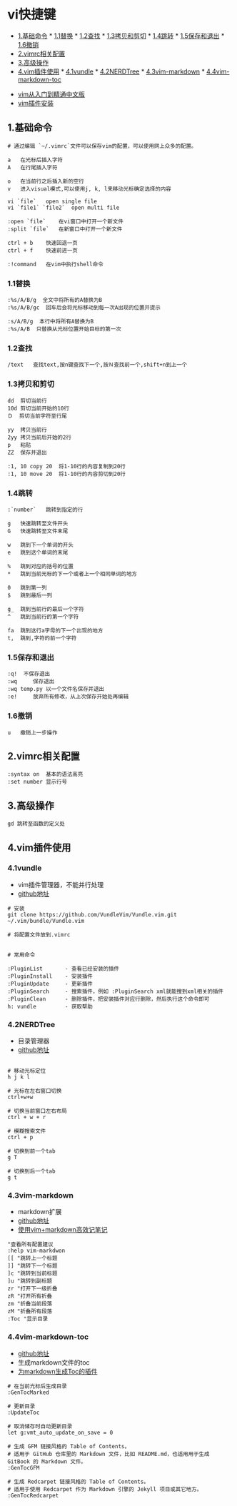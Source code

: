 # vi快捷键


<!-- vim-markdown-toc Marked -->

* [1.基础命令](#1.基础命令)
        * [1.1替换](#1.1替换)
        * [1.2查找](#1.2查找)
        * [1.3拷贝和剪切](#1.3拷贝和剪切)
        * [1.4跳转](#1.4跳转)
        * [1.5保存和退出](#1.5保存和退出)
        * [1.6撤销](#1.6撤销)
* [2.vimrc相关配置](#2.vimrc相关配置)
* [3.高级操作](#3.高级操作)
* [4.vim插件使用](#4.vim插件使用)
        * [4.1vundle](#4.1vundle)
        * [4.2NERDTree](#4.2nerdtree)
        * [4.3vim-markdown](#4.3vim-markdown)
        * [4.4vim-markdown-toc](#4.4vim-markdown-toc)

<!-- vim-markdown-toc -->

- [vim从入门到精通中文版](https://github.com/wsdjeg/vim-galore-zh_cn)
- [vim插件安装](https://zhuanlan.zhihu.com/p/108697739)

## 1.基础命令

```shell
# 通过编辑 `~/.vimrc`文件可以保存vim的配置，可以使用网上众多的配置。

a   在光标后插入字符
A   在行尾插入字符

o   在当前行之后插入新的空行
v   进入visual模式,可以使用j, k, l来移动光标确定选择的内容

vi `file`   open single file
vi `file1` `file2`  open multi file

:open `file`    在vi窗口中打开一个新文件
:split `file`   在新窗口中打开一个新文件

ctrl + b    快速回退一页
ctrl + f    快速前进一页

:!command   在vim中执行shell命令
```

### 1.1替换

```shell
:%s/A/B/g  全文中将所有的A替换为B
:%s/A/B/gc  回车后会将光标移动到每一次A出现的位置并提示

:s/A/B/g  本行中将所有A替换为B
:%s/A/B  只替换从光标位置开始目标的第一次
```

### 1.2查找

```shell
/text   查找text,按n键查找下一个,按Ｎ查找前一个,shift+n到上一个
```

### 1.3拷贝和剪切

```shell
dd  剪切当前行
10d 剪切当前开始的10行
Ｄ  剪切当前字符至行尾

yy  拷贝当前行
2yy 拷贝当前后开始的2行
p   粘贴
ZZ  保存并退出

:1, 10 copy 20  将1-10行的内容复制到20行
:1, 10 move 20  将1-10行的内容剪切到20行
```

### 1.4跳转

```shell
:`number`   跳转到指定的行

g   快速跳转至文件开头
G   快速跳转至文件末尾

w   跳到下一个单词的开头
e   跳到这个单词的末尾

%   跳到对应的括号的位置
*   跳到当前光标的下一个或者上一个相同单词的地方

0   跳到第一列
$   跳到最后一列

g_  跳到当前行的最后一个字符
^   跳到当前行的第一个字符

fa  跳到这行a字母的下一个出现的地方
t,  跳到,字符的前一个字符
```

### 1.5保存和退出

```shell
:q!  不保存退出
:wq     保存退出
:wq temp.py 以一个文件名保存并退出
:e!     放弃所有修改，从上次保存开始处再编辑
```

### 1.6撤销

```shell
u   撤销上一步操作
```

## 2.vimrc相关配置

```shell
:syntax on  基本的语法高亮
:set number 显示行号
```

## 3.高级操作

```shell
gd 跳转至函数的定义处
```

## 4.vim插件使用

### 4.1vundle

- vim插件管理器，不能并行处理
- [github地址](https://github.com/VundleVim/Vundle.vim)

```shell
# 安装
git clone https://github.com/VundleVim/Vundle.vim.git ~/.vim/bundle/Vundle.vim

# 将配置文件放到.vimrc


# 常用命令

:PluginList       - 查看已经安装的插件
:PluginInstall    - 安装插件
:PluginUpdate     - 更新插件
:PluginSearch     - 搜索插件，例如 :PluginSearch xml就能搜到xml相关的插件
:PluginClean      - 删除插件，把安装插件对应行删除，然后执行这个命令即可
h: vundle         - 获取帮助
```


### 4.2NERDTree

- 目录管理器
- [github地址](https://github.com/preservim/nerdtree)

```shell

# 移动光标定位
h j k l

# 光标在左右窗口切换
ctrl+w+w

# 切换当前窗口左右布局
ctrl + w + r

# 模糊搜索文件
ctrl + p

# 切换到前一个tab
g T

# 切换到后一个tab
g t
```

### 4.3vim-markdown

- markdown扩展
- [github地址](https://github.com/plasticboy/vim-markdown)
- [使用vim+markdown高效记笔记](https://github.com/plasticboy/vim-markdown)

```shell
"查看所有配置建议
:help vim-markdwon
[[ "跳转上一个标题
]] "跳转下一个标题
]c "跳转到当前标题
]u "跳转到副标题
zr "打开下一级折叠
zR "打开所有折叠
zm "折叠当前段落
zM "折叠所有段落
:Toc "显示目录
```

### 4.4vim-markdown-toc

- [github地址](https://github.com/mzlogin/vim-markdown-toc)
- 生成markdown文件的toc
- [为markdown生成Toc的插件](https://mazhuang.org/2015/12/19/vim-markdown-toc/)

```shell
# 在当前光标后生成目录
:GenTocMarked

# 更新目录
:UpdateToc

# 取消储存时自动更新目录
let g:vmt_auto_update_on_save = 0

# 生成 GFM 链接风格的 Table of Contents。
# 适用于 GitHub 仓库里的 Markdown 文件，比如 README.md，也适用用于生成 GitBook 的 Markdown 文件。
:GenTocGFM

# 生成 Redcarpet 链接风格的 Table of Contents。
# 适用于使用 Redcarpet 作为 Markdown 引擎的 Jekyll 项目或其它地方。
:GenTocRedcarpet
```

